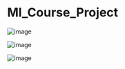 # Ml_Course_Project

![image](https://github.com/user-attachments/assets/92b675bd-9d18-4f52-8a12-702d1acd8d34)

![image](https://github.com/user-attachments/assets/7c15d37f-a84d-487a-8a26-93e2c2a292ca)

![image](https://github.com/user-attachments/assets/e700c8e2-0620-4da6-904f-7d3552e4aafa)

